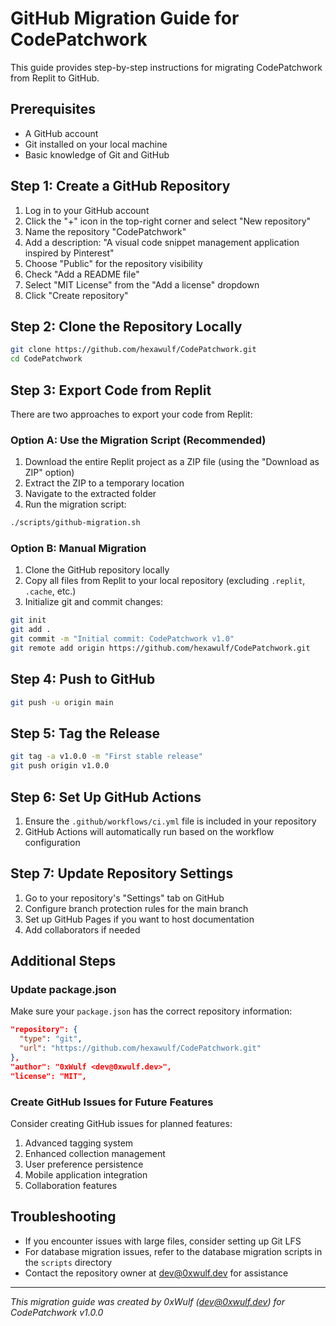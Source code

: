 # GitHub Migration Guide for CodePatchwork

This guide provides step-by-step instructions for migrating CodePatchwork from Replit to GitHub.

## Prerequisites

- A GitHub account
- Git installed on your local machine
- Basic knowledge of Git and GitHub

## Step 1: Create a GitHub Repository

1. Log in to your GitHub account
2. Click the "+" icon in the top-right corner and select "New repository"
3. Name the repository "CodePatchwork"
4. Add a description: "A visual code snippet management application inspired by Pinterest"
5. Choose "Public" for the repository visibility
6. Check "Add a README file"
7. Select "MIT License" from the "Add a license" dropdown
8. Click "Create repository"

## Step 2: Clone the Repository Locally

```bash
git clone https://github.com/hexawulf/CodePatchwork.git
cd CodePatchwork
```

## Step 3: Export Code from Replit

There are two approaches to export your code from Replit:

### Option A: Use the Migration Script (Recommended)

1. Download the entire Replit project as a ZIP file (using the "Download as ZIP" option)
2. Extract the ZIP to a temporary location
3. Navigate to the extracted folder
4. Run the migration script:

```bash
./scripts/github-migration.sh
```

### Option B: Manual Migration

1. Clone the GitHub repository locally
2. Copy all files from Replit to your local repository (excluding `.replit`, `.cache`, etc.)
3. Initialize git and commit changes:

```bash
git init
git add .
git commit -m "Initial commit: CodePatchwork v1.0"
git remote add origin https://github.com/hexawulf/CodePatchwork.git
```

## Step 4: Push to GitHub

```bash
git push -u origin main
```

## Step 5: Tag the Release

```bash
git tag -a v1.0.0 -m "First stable release"
git push origin v1.0.0
```

## Step 6: Set Up GitHub Actions

1. Ensure the `.github/workflows/ci.yml` file is included in your repository
2. GitHub Actions will automatically run based on the workflow configuration

## Step 7: Update Repository Settings

1. Go to your repository's "Settings" tab on GitHub
2. Configure branch protection rules for the main branch
3. Set up GitHub Pages if you want to host documentation
4. Add collaborators if needed

## Additional Steps

### Update package.json

Make sure your `package.json` has the correct repository information:

```json
"repository": {
  "type": "git",
  "url": "https://github.com/hexawulf/CodePatchwork.git"
},
"author": "0xWulf <dev@0xwulf.dev>",
"license": "MIT",
```

### Create GitHub Issues for Future Features

Consider creating GitHub issues for planned features:

1. Advanced tagging system
2. Enhanced collection management
3. User preference persistence
4. Mobile application integration
5. Collaboration features

## Troubleshooting

- If you encounter issues with large files, consider setting up Git LFS
- For database migration issues, refer to the database migration scripts in the `scripts` directory
- Contact the repository owner at dev@0xwulf.dev for assistance

---

*This migration guide was created by 0xWulf (dev@0xwulf.dev) for CodePatchwork v1.0.0*